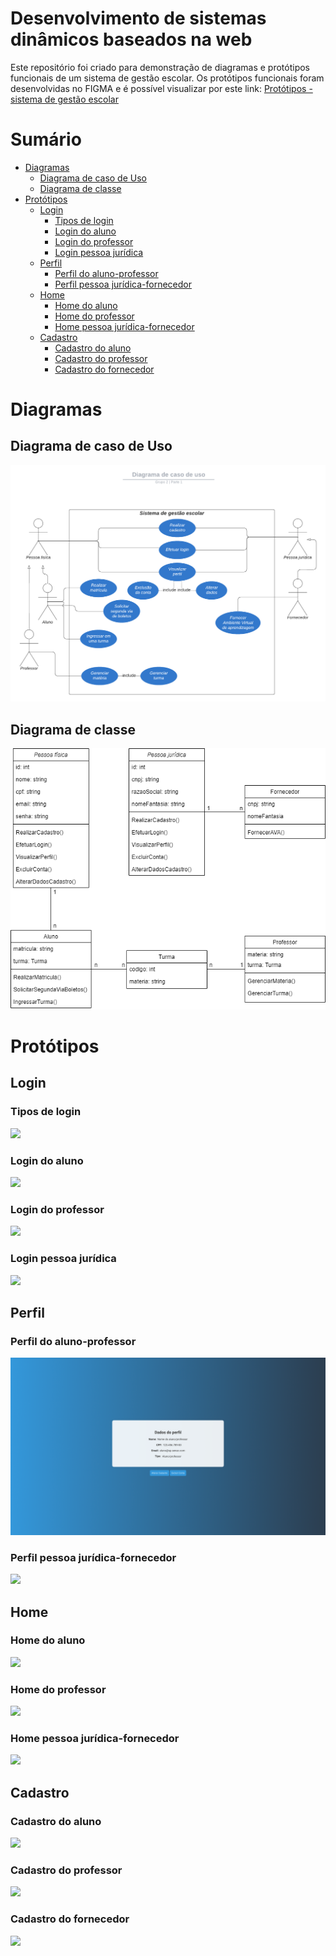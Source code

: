 # Desenvolvimento de sistemas dinâmicos baseados na web

Este repositório foi criado para demonstração de diagramas e protótipos funcionais de um sistema de gestão escolar.
Os protótipos funcionais foram desenvolvidas no FIGMA e é possível visualizar por este link: [Protótipos - sistema de gestão escolar](https://www.figma.com/file/h31Y9HM60E5rSfJNNqPs1C/SENAC---PI---PROJETO-INTEGRADOR%3A-DESENVOLVIMENTO-DE-SISTEMAS-DIN%C3%82MICOS-BASEADOS-NA-WEB?type=design&node-id=6%3A44&mode=design&t=X56jocdIRy2UKtIq-1)

# Sumário
- [Diagramas](#diagramas)
  - [Diagrama de caso de Uso](#diagrama-de-caso-de-uso)
  - [Diagrama de classe](#diagrama-de-classe)
- [Protótipos](#protótipos)
  - [Login](#login)
    - [Tipos de login](#tipos-de-login)
    - [Login do aluno](#login-do-aluno)
    - [Login do professor](#login-do-professor)
    - [Login pessoa jurídica](#login-pessoa-jurídica)
  - [Perfil](#perfil)
    - [Perfil do aluno-professor](#perfil-do-aluno-professor)
    - [Perfil pessoa jurídica-fornecedor](#perfil-pessoa-jurídica-fornecedor)
  - [Home](#home)
    - [Home do aluno](#home-do-aluno)
    - [Home do professor](#home-do-professor)
    - [Home pessoa jurídica-fornecedor](#home-pessoa-jurídica-fornecedor)
  - [Cadastro](#cadastro)
    - [Cadastro do aluno](#cadastro-do-aluno)
    - [Cadastro do professor](#cadastro-do-professor)
    - [Cadastro do fornecedor](#cadastro-do-fornecedor)

# Diagramas

## Diagrama de caso de Uso
![](/diagramas/diagrama-caso-de-uso.png)
## Diagrama de classe
![](/diagramas/diagrama-de-classe.png)

# Protótipos

## Login
### Tipos de login
![](/protótipos/tipos-login.png)
### Login do aluno
![](/protótipos/login_pessoa_fisica-aluno.png)
### Login do professor
![](/protótipos/login_pessoa_fisica-professor.png)
### Login pessoa jurídica
![](/protótipos/login_pessoa_juridica.png)

## Perfil
### Perfil do aluno-professor
![](/protótipos/perfil.png)
### Perfil pessoa jurídica-fornecedor
![](/protótipos/perfil_fornecedor.png)

## Home
### Home do aluno
![](/protótipos/home_aluno.png)
### Home do professor
![](/protótipos/home_professor.png)
### Home pessoa jurídica-fornecedor
![](/protótipos/home_fornecedor.png)

## Cadastro
### Cadastro do aluno
![](/protótipos/cadastro-pessoa-fisica-aluno.png)
### Cadastro do professor
![](/protótipos/cadastro-pessoa-fisica-professor.png)
### Cadastro do fornecedor
![](/protótipos/cadastro-pessoa-juridica-fornecedor.png)
